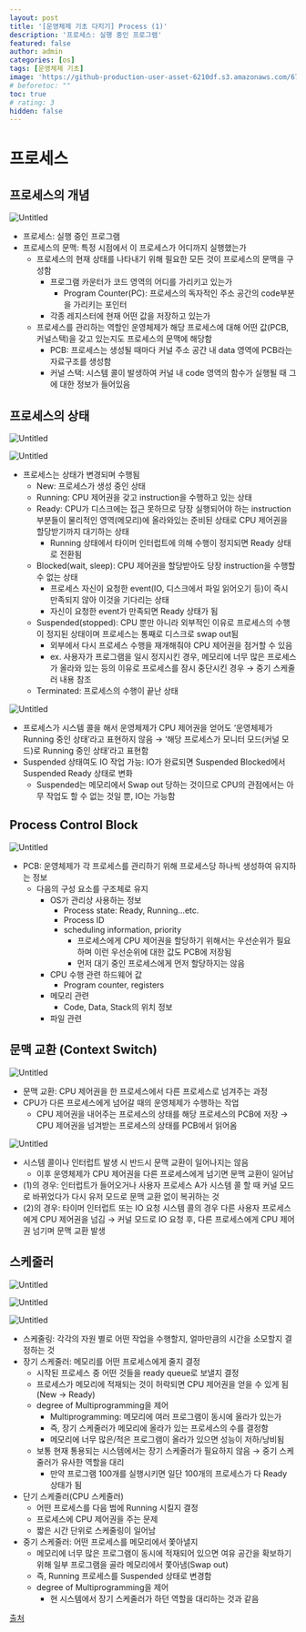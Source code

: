 ```yaml
---
layout: post
title: '[운영체제 기초 다지기] Process (1)'
description: '프로세스: 실행 중인 프로그램'
featured: false
author: admin
categories: [os]
tags: [운영체제 기초]
image: 'https://github-production-user-asset-6210df.s3.amazonaws.com/67324487/238342448-39bd7a89-6c5d-4b28-9492-5375d25ad0f2.png'
# beforetoc: ""
toc: true
# rating: 3
hidden: false
---
```


# 프로세스

## 프로세스의 개념

![Untitled](https://github.com/nvrtmd/nvrtmd/assets/67324487/4cc65c83-61b1-46f6-b634-b0c4870a45b8)

- 프로세스: 실행 중인 프로그램
- 프로세스의 문맥: 특정 시점에서 이 프로세스가 어디까지 실행했는가
  - 프로세스의 현재 상태를 나타내기 위해 필요한 모든 것이 프로세스의 문맥을 구성함
    - 프로그램 카운터가 코드 영역의 어디를 가리키고 있는가
      - Program Counter(PC): 프로세스의 독자적인 주소 공간의 code부분을 가리키는 포인터
    - 각종 레지스터에 현재 어떤 값을 저장하고 있는가
  - 프로세스를 관리하는 역할인 운영체제가 해당 프로세스에 대해 어떤 값(PCB, 커널스택)을 갖고 있는지도 프로세스의 문맥에 해당함
    - PCB: 프로세스는 생성될 때마다 커널 주소 공간 내 data 영역에 PCB라는 자료구조를 생성함
    - 커널 스택: 시스템 콜이 발생하여 커널 내 code 영역의 함수가 실행될 때 그에 대한 정보가 들어있음

## 프로세스의 상태

![Untitled](https://github.com/nvrtmd/nvrtmd/assets/67324487/370701f9-1f9d-43a8-9c46-99dfe1284803)

![Untitled](https://github.com/nvrtmd/nvrtmd/assets/67324487/5028a7f9-3b30-4d1a-a1a5-29ba30200c7f)

- 프로세스는 상태가 변경되며 수행됨
  - New: 프로세스가 생성 중인 상태
  - Running: CPU 제어권을 갖고 instruction을 수행하고 있는 상태
  - Ready: CPU가 디스크에는 접근 못하므로 당장 실행되어야 하는 instruction 부분들이 물리적인 영역(메모리)에 올라와있는 준비된 상태로 CPU 제어권을 할당받기까지 대기하는 상태
    - Running 상태에서 타이머 인터럽트에 의해 수행이 정지되면 Ready 상태로 전환됨
  - Blocked(wait, sleep): CPU 제어권을 할당받아도 당장 instruction을 수행할 수 없는 상태
    - 프로세스 자신이 요청한 event(IO, 디스크에서 파일 읽어오기 등)이 즉시 만족되지 않아 이것을 기다리는 상태
    - 자신이 요청한 event가 만족되면 Ready 상태가 됨
  - Suspended(stopped): CPU 뿐만 아니라 외부적인 이유로 프로세스의 수행이 정지된 상태이며 프로세스는 통째로 디스크로 swap out됨
    - 외부에서 다시 프로세스 수행을 재개해줘야 CPU 제어권을 점거할 수 있음
    - ex. 사용자가 프로그램을 일시 정지시킨 경우, 메모리에 너무 많은 프로세스가 올라와 있는 등의 이유로 프로세스를 잠시 중단시킨 경우 → 중기 스케줄러 내용 참조
  - Terminated: 프로세스의 수행이 끝난 상태

![Untitled](https://github.com/nvrtmd/nvrtmd/assets/67324487/277b1df1-0e76-4328-a614-efbdf5c9a503)

- 프로세스가 시스템 콜을 해서 운영체제가 CPU 제어권을 얻어도 ‘운영체제가 Running 중인 상태’라고 표현하지 않음 → ‘해당 프로세스가 모니터 모드(커널 모드)로 Running 중인 상태’라고 표현함
- Suspended 상태여도 IO 작업 가능: IO가 완료되면 Suspended Blocked에서 Suspended Ready 상태로 변화
  - Suspended는 메모리에서 Swap out 당하는 것이므로 CPU의 관점에서는 아무 작업도 할 수 없는 것일 뿐, IO는 가능함

## Process Control Block

![Untitled](https://github.com/nvrtmd/nvrtmd/assets/67324487/a1f75fe9-aa55-4d47-a374-30f383a6990d)

- PCB: 운영체제가 각 프로세스를 관리하기 위해 프로세스당 하나씩 생성하여 유지하는 정보
  - 다음의 구성 요소를 구조체로 유지
    - OS가 관리상 사용하는 정보
      - Process state: Ready, Running…etc.
      - Process ID
      - scheduling information, priority
        - 프로세스에게 CPU 제어권을 할당하기 위해서는 우선순위가 필요하며 이런 우선순위에 대한 값도 PCB에 저장됨
        - 먼저 대기 중인 프로세스에게 먼저 할당하지는 않음
    - CPU 수행 관련 하드웨어 값
      - Program counter, registers
    - 메모리 관련
      - Code, Data, Stack의 위치 정보
    - 파일 관련

## 문맥 교환 (Context Switch)

![Untitled](https://github.com/nvrtmd/nvrtmd/assets/67324487/694f6669-77a5-448f-9c07-10fa3685a665)

- 문맥 교환: CPU 제어권을 한 프로세스에서 다른 프로세스로 넘겨주는 과정
- CPU가 다른 프로세스에게 넘어갈 때의 운영체제가 수행하는 작업
  - CPU 제어권을 내어주는 프로세스의 상태를 해당 프로세스의 PCB에 저장 → CPU 제어권을 넘겨받는 프로세스의 상태를 PCB에서 읽어옴

![Untitled](https://github.com/nvrtmd/nvrtmd/assets/67324487/711adc05-e8e6-4338-a5a3-f5004c4a9a47)

- 시스템 콜이나 인터럽트 발생 시 반드시 문맥 교환이 일어나지는 않음
  - 이후 운영체제가 CPU 제어권을 다른 프로세스에게 넘기면 문맥 교환이 일어남
- (1)의 경우: 인터럽트가 들어오거나 사용자 프로세스 A가 시스템 콜 할 때 커널 모드로 바뀌었다가 다시 유저 모드로 문맥 교환 없이 복귀하는 것
- (2)의 경우: 타이머 인터럽트 또는 IO 요청 시스템 콜의 경우 다른 사용자 프로세스에게 CPU 제어권을 넘김 → 커널 모드로 IO 요청 후, 다른 프로세스에게 CPU 제어권 넘기며 문맥 교환 발생

## 스케줄러

![Untitled](https://github.com/nvrtmd/nvrtmd/assets/67324487/3c16dc0a-1938-4b7c-99f7-c9be302031bb)

![Untitled](https://github.com/nvrtmd/nvrtmd/assets/67324487/b2ad02ed-8ebb-417e-8f6a-37d4469b3421)

![Untitled](https://github.com/nvrtmd/nvrtmd/assets/67324487/b4023e20-53c2-4632-ae61-0e40683ed8c2)

- 스케줄링: 각각의 자원 별로 어떤 작업을 수행할지, 얼마만큼의 시간을 소모할지 결정하는 것
- 장기 스케줄러: 메모리를 어떤 프로세스에게 줄지 결정
  - 시작된 프로세스 중 어떤 것들을 ready queue로 보낼지 결정
  - 프로세스가 메모리에 적재되는 것이 허락되면 CPU 제어권을 얻을 수 있게 됨(New → Ready)
  - degree of Multiprogramming을 제어
    - Multiprogramming: 메모리에 여러 프로그램이 동시에 올라가 있는가
    - 즉, 장기 스케줄러가 메모리에 올라가 있는 프로세스의 수를 결정함
    - 메모리에 너무 많은/적은 프로그램이 올라가 있으면 성능이 저하/낭비됨
  - 보통 현재 통용되는 시스템에서는 장기 스케줄러가 필요하지 않음 → 중기 스케줄러가 유사한 역할을 대리
    - 만약 프로그램 100개를 실행시키면 일단 100개의 프로세스가 다 Ready 상태가 됨
- 단기 스케줄러(CPU 스케줄러)
  - 어떤 프로세스를 다음 범에 Running 시킬지 결정
  - 프로세스에 CPU 제어권을 주는 문제
  - 짧은 시간 단위로 스케줄링이 일어남
- 중기 스케줄러: 어떤 프로세스를 메모리에서 쫓아낼지
  - 메모리에 너무 많은 프로그램이 동시에 적재되어 있으면 여유 공간을 확보하기 위해 일부 프로그램을 골라 메모리에서 쫓아냄(Swap out)
  - 즉, Running 프로세스를 Suspended 상태로 변경함
  - degree of Multiprogramming을 제어
    - 현 시스템에서 장기 스케줄러가 하던 역할을 대리하는 것과 같음

[출처](http://www.kocw.net/home/search/kemView.do?kemId=1046323&ar=pop)
